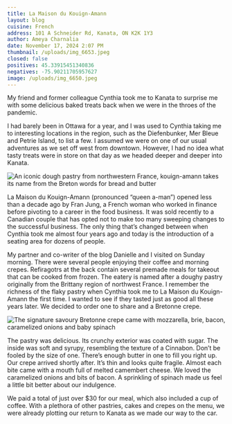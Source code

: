 ```yaml
---
title: La Maison du Kouign-Amann
layout: blog
cuisine: French
address: 101 A Schneider Rd, Kanata, ON K2K 1Y3
author: Ameya Charnalia
date: November 17, 2024 2:07 PM
thumbnail: /uploads/img_6653.jpeg
closed: false
positives: 45.33915451340836
negatives: -75.90211705957627
image: /uploads/img_6650.jpeg
---
```

My friend and former colleague Cynthia took me to Kanata to surprise me with some delicious baked treats back when we were in the throes of the pandemic.

I had barely been in Ottawa for a year, and I was used to Cynthia taking me to interesting locations in the region, such as the Diefenbunker, Mer Bleue and Petrie Island, to list a few. I assumed we were on one of our usual adventures as we set off west from downtown. However, I had no idea what tasty treats were in store on that day as we headed deeper and deeper into Kanata.

![An iconic dough pastry from northwestern France, kouign-amann takes its name from the Breton words for bread and butter](/uploads/img_6653.jpeg "La Maison du Kouign-Amann kouign-amann ")

La Maison du Kouign-Amann (pronounced “queen a-man”) opened less than a decade ago by Fran Jung, a French woman who worked in finance before pivoting to a career in the food business. It was sold recently to a Canadian couple that has opted not to make too many sweeping changes to the successful business. The only thing that’s changed between when Cynthia took me almost four years ago and today is the introduction of a seating area for dozens of people.

My partner and co-writer of the blog Danielle and I visited on Sunday morning. There were several people enjoying their coffee and morning crepes. Refiragotrs at the back contain several premade meals for takeout that can be cooked from frozen. The eatery is named after a doughy pastry originally from the Brittany region of northwest France. I remember the richness of the flaky pastry when Cynthia took me to La Maison du Kouign-Amann the first time. I wanted to see if they tasted just as good all these years later. We decided to order one to share and a Bretonne crepe.

![The signature savoury Bretonne crepe came with mozzarella, brie, bacon, caramelized onions and baby spinach](/uploads/img_6660.jpeg "La Maison du Kouign-Amann Bretonne crepe")

The pastry was delicious. Its crunchy exterior was coated with sugar. The inside was soft and syrupy, resembling the texture of a Cinnabon. Don’t be fooled by the size of one. There’s enough butter in one to fill you right up. Our crepe arrived shortly after. It’s thin and looks quite fragile. Almost each bite came with a mouth full of melted camembert cheese. We loved the caramelized onions and bits of bacon. A sprinkling of spinach made us feel a little bit better about our indulgence.

We paid a total of just over $30 for our meal, which also included a cup of coffee. With a plethora of other pastries, cakes and crepes on the menu, we were already plotting our return to Kanata as we made our way to the car.